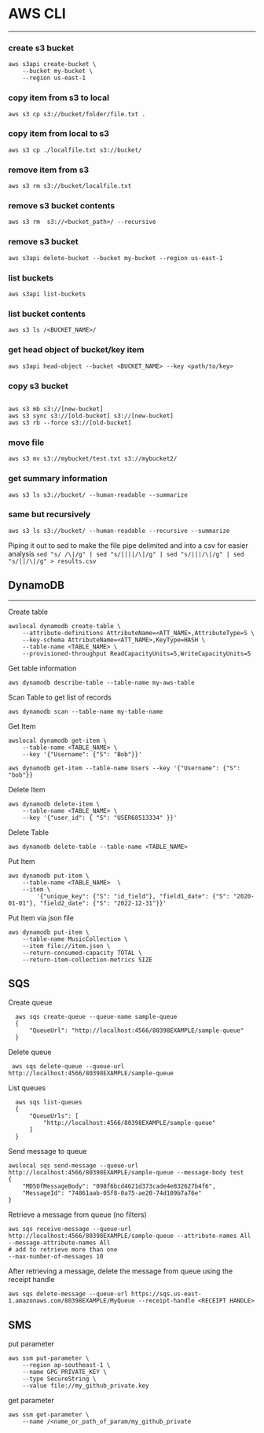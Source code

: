# AWS CLI 
---

### create s3 bucket  

```
aws s3api create-bucket \
    --bucket my-bucket \
    --region us-east-1
```

### copy item from s3 to local

`aws s3 cp s3://bucket/folder/file.txt .`

### copy item from local to s3  

`aws s3 cp ./localfile.txt s3://bucket/`

### remove item from s3  

`aws s3 rm s3://bucket/localfile.txt`  

### remove s3 bucket contents

`aws s3 rm  s3://<bucket_path>/ --recursive`

### remove s3 bucket 

`aws s3api delete-bucket --bucket my-bucket --region us-east-1`

### list buckets  

`aws s3api list-buckets`

### list bucket contents

`aws s3 ls /<BUCKET_NAME>/`

### get head object of bucket/key item  

`aws s3api head-object --bucket <BUCKET_NAME> --key <path/to/key>`


### copy s3 bucket  

```  

aws s3 mb s3://[new-bucket]
aws s3 sync s3://[old-bucket] s3://[new-bucket]
aws s3 rb --force s3://[old-bucket]  

```

### move file  
```
aws s3 mv s3://mybucket/test.txt s3://mybucket2/  
``` 
### get summary information 

`aws s3 ls s3://bucket/ --human-readable --summarize`

### same but recursively

`aws s3 ls s3://bucket/ --human-readable --recursive --summarize`

Piping it out to sed to make the file pipe delimited and into a csv for easier analysis
`sed "s/ /\|/g" | sed "s/||||/\|/g" | sed "s/|||/\|/g" | sed "s/||/\|/g" > results.csv`

## DynamoDB 
---
Create table

```
awslocal dynamodb create-table \
    --attribute-definitions AttributeName=<ATT_NAME>,AttributeType=S \
    --key-schema AttributeName=<ATT_NAME>,KeyType=HASH \
    --table-name <TABLE_NAME> \
    --provisioned-throughput ReadCapacityUnits=5,WriteCapacityUnits=5
```

Get table information

```
aws dynamodb describe-table --table-name my-aws-table
```


Scan Table to get list of records

`aws dynamodb scan --table-name my-table-name`


Get Item

```
awslocal dynamodb get-item \
    --table-name <TABLE_NAME> \
    --key '{"Username": {"S": "Bob"}}'
```

`aws dynamodb get-item --table-name Users --key '{"Username": {"S": "bob"}}`


Delete Item

```
aws dynamodb delete-item \
    --table-name <TABLE_NAME> \
    --key '{"user_id": { "S": "USER68513334" }}'

```

Delete Table

`aws dynamodb delete-table --table-name <TABLE_NAME>`

Put Item 
```  
aws dynamodb put-item \
    --table-name <TABLE_NAME>  \
    --item \
        '{"unique_key": {"S": "id_field"}, "field1_date": {"S": "2020-01-01"}, "field2_date": {"S": "2022-12-31"}}'
```

Put Item via json file

```
aws dynamodb put-item \
    --table-name MusicCollection \
    --item file://item.json \
    --return-consumed-capacity TOTAL \
    --return-item-collection-metrics SIZE

```
## SQS  
Create queue
```
  aws sqs create-queue --queue-name sample-queue
  {
      "QueueUrl": "http://localhost:4566/80398EXAMPLE/sample-queue"
  }
```
Delete queue 
```  
 aws sqs delete-queue --queue-url http://localhost:4566/80398EXAMPLE/sample-queue
```  

List queues
```  
  aws sqs list-queues
  {
      "QueueUrls": [
          "http://localhost:4566/80398EXAMPLE/sample-queue"
      ]
  }  
```
Send message to queue  
```  
awslocal sqs send-message --queue-url http://localhost:4566/80398EXAMPLE/sample-queue --message-body test
{
    "MD5OfMessageBody": "098f6bcd4621d373cade4e832627b4f6",
    "MessageId": "74861aab-05f8-0a75-ae20-74d109b7a76e"
}
```
Retrieve a message from queue (no filters)
```
aws sqs receive-message --queue-url http://localhost:4566/80398EXAMPLE/sample-queue --attribute-names All --message-attribute-names All 
# add to retrieve more than one
--max-number-of-messages 10  
```
After retrieving a message, delete the message from queue using the receipt handle  
```  
aws sqs delete-message --queue-url https://sqs.us-east-1.amazonaws.com/80398EXAMPLE/MyQueue --receipt-handle <RECEIPT HANDLE>
```  
## SMS  

put parameter
```
aws ssm put-parameter \
    --region ap-southeast-1 \
    --name GPG_PRIVATE_KEY \
    --type SecureString \
    --value file://my_github_private.key
```
get parameter
```
aws ssm get-parameter \
    --name /<name_or_path_of_param/my_github_private
```


